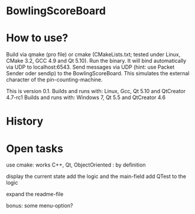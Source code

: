 # BowlingScoreBoard

# How to use?
Build via qmake (pro file) or cmake (CMakeLists.txt; tested under Linux, CMake 3.2, GCC 4.9 and Qt 5.10).
Run the binary. It will bind automatically via UDP to localhost:6543.
Send messages via UDP (hint: use Packet Sender oder sendip) to the BowlingScoreBoard. This simulates the external character of the pin-counting-machine.

This is version 0.1.
Builds and runs with: Linux, Gcc, Qt 5.10 and QtCreator 4.7-rc1
Builds and runs with: Windows 7, Qt 5.5 and QtCreator 4.6

# History

# Open tasks

use cmake: works
C++, Qt, ObjectOriented : by definition

display the current state
add the logic and the main-field
add QTest to the logic

expand the readme-file


bonus: some menu-option?
